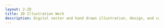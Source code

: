 ```yaml
---
layout: 2-2D
title: 2D Illustration Work
description: Digital vector and hand drawn illustration, design, and comics. 
---
```

	